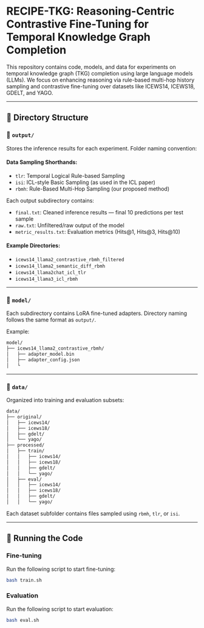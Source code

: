 # RECIPE-TKG: Reasoning-Centric Contrastive Fine-Tuning for Temporal Knowledge Graph Completion

This repository contains code, models, and data for experiments on temporal knowledge graph (TKG) completion using large language models (LLMs). We focus on enhancing reasoning via rule-based multi-hop history sampling and contrastive fine-tuning over datasets like ICEWS14, ICEWS18, GDELT, and YAGO.

---

## 🔧 Directory Structure

### 📁 `output/`
Stores the inference results for each experiment. Folder naming convention:


#### Data Sampling Shorthands:
- `tlr`: Temporal Logical Rule-based Sampling  
- `isi`: ICL-style Basic Sampling (as used in the ICL paper)  
- `rbmh`: Rule-Based Multi-Hop Sampling (our proposed method)

Each output subdirectory contains:
- `final.txt`: Cleaned inference results — final 10 predictions per test sample
- `raw.txt`: Unfiltered/raw output of the model
- `metric_results.txt`: Evaluation metrics (Hits@1, Hits@3, Hits@10)

#### Example Directories:
- `icews14_llama2_contrastive_rbmh_filtered`
- `icews14_llama2_semantic_diff_rbmh`
- `icews14_llama2chat_icl_tlr`
- `icews14_llama3_icl_rbmh`

---

### 📁 `model/`
Each subdirectory contains LoRA fine-tuned adapters. Directory naming follows the same format as `output/`.

Example:
```bash
model/
├── icews14_llama2_contrastive_rbmh/
│   ├── adapter_model.bin
│   ├── adapter_config.json
│   └
```

---

### 📁 `data/`
Organized into training and evaluation subsets:
```bash
data/
├── original/
│   ├── icews14/
│   ├── icews18/
│   ├── gdelt/
│   └── yago/
├── processed/
│   ├── train/
│   │   ├── icews14/
│   │   ├── icews18/
│   │   ├── gdelt/
│   │   └── yago/
│   ├── eval/
│   │   ├── icews14/
│   │   ├── icews18/
│   │   ├── gdelt/
│   │   └── yago/
```

Each dataset subfolder contains files sampled using `rbmh`, `tlr`, or `isi`.

---

## 🚀 Running the Code

### Fine-tuning
Run the following script to start fine-tuning:
```bash
bash train.sh
```

### Evaluation
Run the following script to start evaluation:
```bash
bash eval.sh
